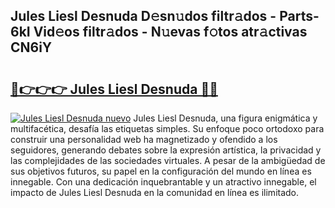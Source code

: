 ## Jules Liesl Desnuda D𝚎sn𝚞dos filtr𝚊dos - Parts-6kI Vid𝚎os filtr𝚊dos - N𝚞evas f𝚘tos atr𝚊ctivas CN6iY

# <h2><a href="http://mbcnhmr.tromn.icu/?c=Jules+Liesl+Desnuda">🔗👉👉👉 Jules Liesl Desnuda 🔗🔗</a></h2>

[![Jules Liesl Desnuda nuevo](https://i.imgur.com/pEAQMta.gif)](http://mbcnhmr.tromn.icu/?c=Jules+Liesl+Desnuda)
Jules Liesl Desnuda, una figura enigmática y multifacética, desafía las etiquetas simples. Su enfoque poco ortodoxo para construir una personalidad web ha magnetizado y ofendido a los seguidores, generando debates sobre la expresión artística, la privacidad y las complejidades de las sociedades virtuales. A pesar de la ambigüedad de sus objetivos futuros, su papel en la configuración del mundo en línea es innegable. Con una dedicación inquebrantable y un atractivo innegable, el impacto de Jules Liesl Desnuda en la comunidad en línea es ilimitado.
